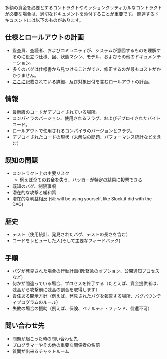 多額の資金を必要とするコントラクトやミッションクリティカルなコントラクトが必要な場合は、適切なドキュメントを添付することが重要です。
関連するドキュメントには以下のものがあります。

## 仕様とロールアウトの計画

- 監査員、査読者、およびコミュニティが、システムが意図するものを理解するのに役立つ仕様、図、状態マシン、モデル、およびその他のドキュメンテーション。
- 多くのバグは仕様書から見つけることができ、修正するのが最もコストがかかりません。
- [ここに](https://github.com/ConsenSys/smart-contract-best-practices#contract-rollout)記載されている詳細、及び対象日付を含むロールアウトの計画。

## 情報

- 最新版のコードがデプロイされている場所。
- コンパイラのバージョン、使用されるフラグ、およびデプロイされたバイトコード。
- ロールアウトで使用されるコンパイラのバージョンとフラグ。
- デプロイされたコードの現状（未解決の問題、パフォーマンス統計などを含む）

## 既知の問題

- コントラクト上の主要リスク
  - 例えば全てのお金を失う、ハッカーが特定の結果に投票できる
- 既知のバグ、制限事項
- 潜在的な攻撃と緩和策
- 潜在的な利益相反 (例: will be using yourself, like Slock.it did with the DAO)

## 歴史

- テスト（使用統計、発見されたバグ、テストの長さを含む）
- コードをレビューした人(そして主要なフィードバック)

## 手順

- バグが発見された場合の行動計画(例:緊急のオプション、公開通知プロセスなど)
- 何かが間違っている場合、プロセスを終了する（たとえば、資金提供者は、残高から攻撃前に残高の割合を取得します）
- 責任ある開示方針（例えば、発見されたバグを報告する場所、バグバウンティプログラムのルール）
- 失敗の場合の援助（例えば、保険、ペナルティ・ファンド、償還不可）

## 問い合わせ先

- 問題が起こった時の問い合わせ先
- プログラマーやその他の重要な関係者の名前
- 質問が出来るチャットルーム